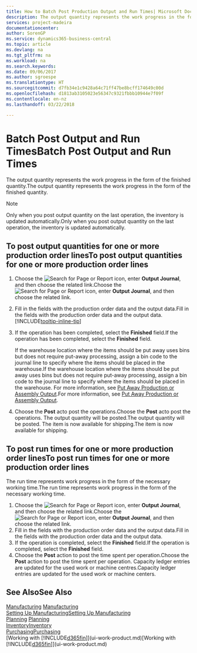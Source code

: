 ```yaml
---
title: How to Batch Post Production Output and Run Times| Microsoft Docs
description: The output quantity represents the work progress in the form of the finished quantity.
services: project-madeira
documentationcenter: 
author: SorenGP
ms.service: dynamics365-business-central
ms.topic: article
ms.devlang: na
ms.tgt_pltfrm: na
ms.workload: na
ms.search.keywords: 
ms.date: 09/06/2017
ms.author: sgroespe
ms.translationtype: HT
ms.sourcegitcommit: d7fb34e1c9428a64c71ff47be8bcff174649c00d
ms.openlocfilehash: d1813ab3105023e56347c9321fbbb10944e7f09f
ms.contentlocale: en-nz
ms.lasthandoff: 03/22/2018

---
```

# <a name="batch-post-output-and-run-times"></a><span data-ttu-id="96277-103">Batch Post Output and Run Times</span><span class="sxs-lookup"><span data-stu-id="96277-103">Batch Post Output and Run Times</span></span>
<span data-ttu-id="96277-104">The output quantity represents the work progress in the form of the finished quantity.</span><span class="sxs-lookup"><span data-stu-id="96277-104">The output quantity represents the work progress in the form of the finished quantity.</span></span>  

> [!NOTE]
> <span data-ttu-id="96277-105">Only when you post output quantity on the last operation, the inventory is updated automatically.</span><span class="sxs-lookup"><span data-stu-id="96277-105">Only when you post output quantity on the last operation, the inventory is updated automatically.</span></span>  

## <a name="to-post-output-quantities-for-one-or-more-production-order-lines"></a><span data-ttu-id="96277-106">To post output quantities for one or more production order lines</span><span class="sxs-lookup"><span data-stu-id="96277-106">To post output quantities for one or more production order lines</span></span>
1. <span data-ttu-id="96277-107">Choose the ![Search for Page or Report](media/ui-search/search_small.png "Search for Page or Report icon") icon, enter **Output Journal**, and then choose the related link.</span><span class="sxs-lookup"><span data-stu-id="96277-107">Choose the ![Search for Page or Report](media/ui-search/search_small.png "Search for Page or Report icon") icon, enter **Output Journal**, and then choose the related link.</span></span>  
2. <span data-ttu-id="96277-108">Fill in the fields with the production order data and the output data.</span><span class="sxs-lookup"><span data-stu-id="96277-108">Fill in the fields with the production order data and the output data.</span></span> [!INCLUDE[tooltip-inline-tip](includes/tooltip-inline-tip_md.md)]
3. <span data-ttu-id="96277-109">If the operation has been completed, select the **Finished** field.</span><span class="sxs-lookup"><span data-stu-id="96277-109">If the operation has been completed, select the **Finished** field.</span></span>  

    <span data-ttu-id="96277-110">If the warehouse location where the items should be put away uses bins but does not require put-away processing,  assign a bin code to the journal line to specify where the items should be placed in the warehouse.</span><span class="sxs-lookup"><span data-stu-id="96277-110">If the warehouse location where the items should be put away uses bins but does not require put-away processing,  assign a bin code to the journal line to specify where the items should be placed in the warehouse.</span></span> <span data-ttu-id="96277-111">For more information, see [Put Away Production or Assembly Output](warehouse-how-to-put-away-production-output.md).</span><span class="sxs-lookup"><span data-stu-id="96277-111">For more information, see [Put Away Production or Assembly Output](warehouse-how-to-put-away-production-output.md).</span></span>  

4. <span data-ttu-id="96277-112">Choose the **Post** acto post the operations.</span><span class="sxs-lookup"><span data-stu-id="96277-112">Choose the **Post** acto post the operations.</span></span> <span data-ttu-id="96277-113">The output quantity will be posted.</span><span class="sxs-lookup"><span data-stu-id="96277-113">The output quantity will be posted.</span></span> <span data-ttu-id="96277-114">The item is now available for shipping.</span><span class="sxs-lookup"><span data-stu-id="96277-114">The item is now available for shipping.</span></span>  

## <a name="to-post-run-times-for-one-or-more-production-order-lines"></a><span data-ttu-id="96277-115">To post run times for one or more production order lines</span><span class="sxs-lookup"><span data-stu-id="96277-115">To post run times for one or more production order lines</span></span>
<span data-ttu-id="96277-116">The run time represents work progress in the form of the necessary working time.</span><span class="sxs-lookup"><span data-stu-id="96277-116">The run time represents work progress in the form of the necessary working time.</span></span>    

1.  <span data-ttu-id="96277-117">Choose the ![Search for Page or Report](media/ui-search/search_small.png "Search for Page or Report icon") icon, enter **Output Journal**, and then choose the related link.</span><span class="sxs-lookup"><span data-stu-id="96277-117">Choose the ![Search for Page or Report](media/ui-search/search_small.png "Search for Page or Report icon") icon, enter **Output Journal**, and then choose the related link.</span></span>  
2. <span data-ttu-id="96277-118">Fill in the fields with the production order data and the output data.</span><span class="sxs-lookup"><span data-stu-id="96277-118">Fill in the fields with the production order data and the output data.</span></span>  
3.  <span data-ttu-id="96277-119">If the operation is completed, select the **Finished** field.</span><span class="sxs-lookup"><span data-stu-id="96277-119">If the operation is completed, select the **Finished** field.</span></span>  
4. <span data-ttu-id="96277-120">Choose the **Post** action to post the time spent per operation.</span><span class="sxs-lookup"><span data-stu-id="96277-120">Choose the **Post** action to post the time spent per operation.</span></span> <span data-ttu-id="96277-121">Capacity ledger entries are updated for the used work or machine centres.</span><span class="sxs-lookup"><span data-stu-id="96277-121">Capacity ledger entries are updated for the used work or machine centers.</span></span>

## <a name="see-also"></a><span data-ttu-id="96277-122">See Also</span><span class="sxs-lookup"><span data-stu-id="96277-122">See Also</span></span>  
<span data-ttu-id="96277-123">[Manufacturing](production-manage-manufacturing.md)  </span><span class="sxs-lookup"><span data-stu-id="96277-123">[Manufacturing](production-manage-manufacturing.md)  </span></span>  
[<span data-ttu-id="96277-124">Setting Up Manufacturing</span><span class="sxs-lookup"><span data-stu-id="96277-124">Setting Up Manufacturing</span></span>](production-configure-production-processes.md)  
<span data-ttu-id="96277-125">[Planning](production-planning.md)    </span><span class="sxs-lookup"><span data-stu-id="96277-125">[Planning](production-planning.md)    </span></span>  
[<span data-ttu-id="96277-126">Inventory</span><span class="sxs-lookup"><span data-stu-id="96277-126">Inventory</span></span>](inventory-manage-inventory.md)  
[<span data-ttu-id="96277-127">Purchasing</span><span class="sxs-lookup"><span data-stu-id="96277-127">Purchasing</span></span>](purchasing-manage-purchasing.md)  
<span data-ttu-id="96277-128">[Working with [!INCLUDE[d365fin](includes/d365fin_md.md)]](ui-work-product.md)</span><span class="sxs-lookup"><span data-stu-id="96277-128">[Working with [!INCLUDE[d365fin](includes/d365fin_md.md)]](ui-work-product.md)</span></span>

